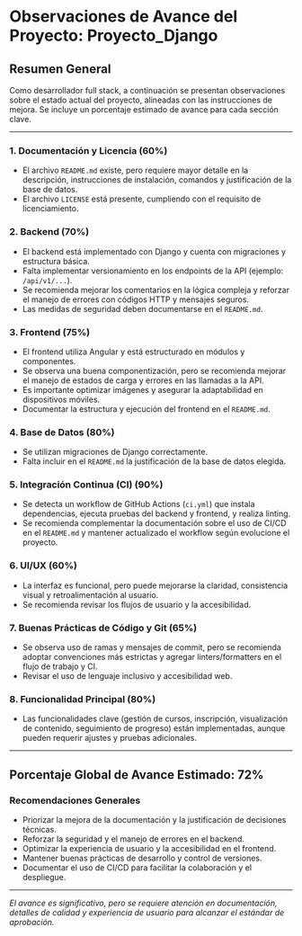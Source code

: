 # Observaciones de Avance del Proyecto: Proyecto_Django

## Resumen General

Como desarrollador full stack, a continuación se presentan observaciones sobre el estado actual del proyecto, alineadas con las instrucciones de mejora. Se incluye un porcentaje estimado de avance para cada sección clave.

---

### 1. Documentación y Licencia (60%)

- El archivo `README.md` existe, pero requiere mayor detalle en la descripción, instrucciones de instalación, comandos y justificación de la base de datos.
- El archivo `LICENSE` está presente, cumpliendo con el requisito de licenciamiento.

### 2. Backend (70%)

- El backend está implementado con Django y cuenta con migraciones y estructura básica.
- Falta implementar versionamiento en los endpoints de la API (ejemplo: `/api/v1/...`).
- Se recomienda mejorar los comentarios en la lógica compleja y reforzar el manejo de errores con códigos HTTP y mensajes seguros.
- Las medidas de seguridad deben documentarse en el `README.md`.

### 3. Frontend (75%)

- El frontend utiliza Angular y está estructurado en módulos y componentes.
- Se observa una buena componentización, pero se recomienda mejorar el manejo de estados de carga y errores en las llamadas a la API.
- Es importante optimizar imágenes y asegurar la adaptabilidad en dispositivos móviles.
- Documentar la estructura y ejecución del frontend en el `README.md`.

### 4. Base de Datos (80%)

- Se utilizan migraciones de Django correctamente.
- Falta incluir en el `README.md` la justificación de la base de datos elegida.

### 5. Integración Continua (CI) (90%)

- Se detecta un workflow de GitHub Actions (`ci.yml`) que instala dependencias, ejecuta pruebas del backend y frontend, y realiza linting.
- Se recomienda complementar la documentación sobre el uso de CI/CD en el `README.md` y mantener actualizado el workflow según evolucione el proyecto.

### 6. UI/UX (60%)

- La interfaz es funcional, pero puede mejorarse la claridad, consistencia visual y retroalimentación al usuario.
- Se recomienda revisar los flujos de usuario y la accesibilidad.

### 7. Buenas Prácticas de Código y Git (65%)

- Se observa uso de ramas y mensajes de commit, pero se recomienda adoptar convenciones más estrictas y agregar linters/formatters en el flujo de trabajo y CI.
- Revisar el uso de lenguaje inclusivo y accesibilidad web.

### 8. Funcionalidad Principal (80%)

- Las funcionalidades clave (gestión de cursos, inscripción, visualización de contenido, seguimiento de progreso) están implementadas, aunque pueden requerir ajustes y pruebas adicionales.

---

## Porcentaje Global de Avance Estimado: **72%**

### Recomendaciones Generales

- Priorizar la mejora de la documentación y la justificación de decisiones técnicas.
- Reforzar la seguridad y el manejo de errores en el backend.
- Optimizar la experiencia de usuario y la accesibilidad en el frontend.
- Mantener buenas prácticas de desarrollo y control de versiones.
- Documentar el uso de CI/CD para facilitar la colaboración y el despliegue.

---

_El avance es significativo, pero se requiere atención en documentación, detalles de calidad y experiencia de usuario para alcanzar el estándar de aprobación._
